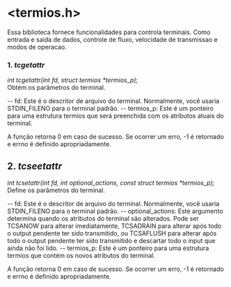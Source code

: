 # <termios.h>

Essa biblioteca fornece funcionalidades para controla terminais. Como entrada e saida de dados, controle de fluxo, velocidade de transmissao e modos de operacao.

### 1. _tcgetattr_

_int tcgetattr(int fd, struct termios *termios_p);_  
Obtém os parâmetros do terminal.

-- fd: Este é o descritor de arquivo do terminal. Normalmente, você usaria STDIN_FILENO para o terminal padrão.
-- termios_p: Este é um ponteiro para uma estrutura termios que será preenchida com os atributos atuais do terminal.

A função retorna 0 em caso de sucesso. Se ocorrer um erro, -1 é retornado e errno é definido apropriadamente.

## 2. _tcseetattr_

_int tcsetattr(int fd, int optional_actions, const struct termios *termios_p);_  
Define os parâmetros do terminal.  

-- fd: Este é o descritor de arquivo do terminal. Normalmente, você usaria STDIN_FILENO para o terminal padrão.
-- optional_actions: Este argumento determina quando os atributos do terminal são alterados. Pode ser TCSANOW para alterar imediatamente, TCSADRAIN para alterar após todo o output pendente ter sido transmitido, ou TCSAFLUSH para alterar após todo o output pendente ter sido transmitido e descartar todo o input que ainda não foi lido.
-- termios_p: Este é um ponteiro para uma estrutura termios que contém os novos atributos do terminal.

A função retorna 0 em caso de sucesso. Se ocorrer um erro, -1 é retornado e errno é definido apropriadamente.
